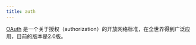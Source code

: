 ```yaml
---
title: auth
---
```


[OAuth](http://en.wikipedia.org/wiki/OAuth) 是一个关于授权（authorization）的开放网络标准，在全世界得到广泛应用，目前的版本是2.0版。